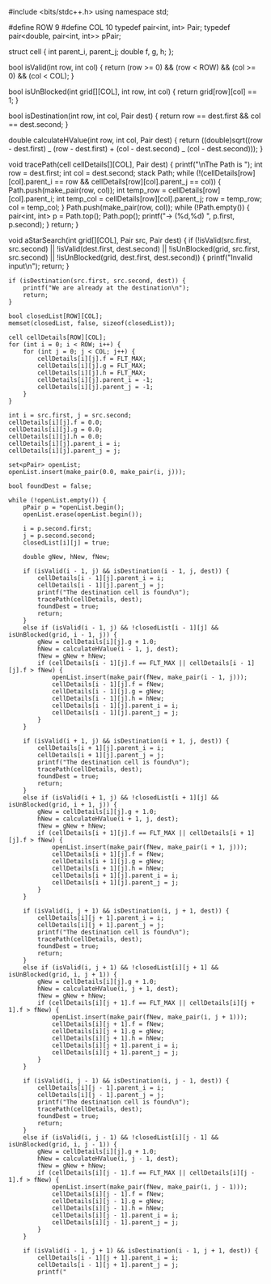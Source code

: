 #include <bits/stdc++.h>
using namespace std;

#define ROW 9
#define COL 10
typedef pair<int, int> Pair;
typedef pair<double, pair<int, int>> pPair;

struct cell {
int parent_i, parent_j;
double f, g, h;
};

bool isValid(int row, int col) {
return (row >= 0) && (row < ROW) && (col >= 0) && (col < COL);
}

bool isUnBlocked(int grid[][COL], int row, int col) {
return grid[row][col] == 1;
}

bool isDestination(int row, int col, Pair dest) {
return row == dest.first && col == dest.second;
}

double calculateHValue(int row, int col, Pair dest) {
return ((double)sqrt((row - dest.first) _ (row - dest.first) + (col - dest.second) _ (col - dest.second)));
}

void tracePath(cell cellDetails[][COL], Pair dest) {
printf("\nThe Path is ");
int row = dest.first;
int col = dest.second;
stack<Pair> Path;
while (!(cellDetails[row][col].parent_i == row && cellDetails[row][col].parent_j == col)) {
Path.push(make_pair(row, col));
int temp_row = cellDetails[row][col].parent_i;
int temp_col = cellDetails[row][col].parent_j;
row = temp_row;
col = temp_col;
}
Path.push(make_pair(row, col));
while (!Path.empty()) {
pair<int, int> p = Path.top();
Path.pop();
printf("-> (%d,%d) ", p.first, p.second);
}
return;
}

void aStarSearch(int grid[][COL], Pair src, Pair dest) {
if (!isValid(src.first, src.second) || !isValid(dest.first, dest.second) || !isUnBlocked(grid, src.first, src.second) || !isUnBlocked(grid, dest.first, dest.second)) {
printf("Invalid input\n");
return;
}

    if (isDestination(src.first, src.second, dest)) {
        printf("We are already at the destination\n");
        return;
    }

    bool closedList[ROW][COL];
    memset(closedList, false, sizeof(closedList));

    cell cellDetails[ROW][COL];
    for (int i = 0; i < ROW; i++) {
        for (int j = 0; j < COL; j++) {
            cellDetails[i][j].f = FLT_MAX;
            cellDetails[i][j].g = FLT_MAX;
            cellDetails[i][j].h = FLT_MAX;
            cellDetails[i][j].parent_i = -1;
            cellDetails[i][j].parent_j = -1;
        }
    }

    int i = src.first, j = src.second;
    cellDetails[i][j].f = 0.0;
    cellDetails[i][j].g = 0.0;
    cellDetails[i][j].h = 0.0;
    cellDetails[i][j].parent_i = i;
    cellDetails[i][j].parent_j = j;

    set<pPair> openList;
    openList.insert(make_pair(0.0, make_pair(i, j)));

    bool foundDest = false;

    while (!openList.empty()) {
        pPair p = *openList.begin();
        openList.erase(openList.begin());

        i = p.second.first;
        j = p.second.second;
        closedList[i][j] = true;

        double gNew, hNew, fNew;

        if (isValid(i - 1, j) && isDestination(i - 1, j, dest)) {
            cellDetails[i - 1][j].parent_i = i;
            cellDetails[i - 1][j].parent_j = j;
            printf("The destination cell is found\n");
            tracePath(cellDetails, dest);
            foundDest = true;
            return;
        }
        else if (isValid(i - 1, j) && !closedList[i - 1][j] && isUnBlocked(grid, i - 1, j)) {
            gNew = cellDetails[i][j].g + 1.0;
            hNew = calculateHValue(i - 1, j, dest);
            fNew = gNew + hNew;
            if (cellDetails[i - 1][j].f == FLT_MAX || cellDetails[i - 1][j].f > fNew) {
                openList.insert(make_pair(fNew, make_pair(i - 1, j)));
                cellDetails[i - 1][j].f = fNew;
                cellDetails[i - 1][j].g = gNew;
                cellDetails[i - 1][j].h = hNew;
                cellDetails[i - 1][j].parent_i = i;
                cellDetails[i - 1][j].parent_j = j;
            }
        }

        if (isValid(i + 1, j) && isDestination(i + 1, j, dest)) {
            cellDetails[i + 1][j].parent_i = i;
            cellDetails[i + 1][j].parent_j = j;
            printf("The destination cell is found\n");
            tracePath(cellDetails, dest);
            foundDest = true;
            return;
        }
        else if (isValid(i + 1, j) && !closedList[i + 1][j] && isUnBlocked(grid, i + 1, j)) {
            gNew = cellDetails[i][j].g + 1.0;
            hNew = calculateHValue(i + 1, j, dest);
            fNew = gNew + hNew;
            if (cellDetails[i + 1][j].f == FLT_MAX || cellDetails[i + 1][j].f > fNew) {
                openList.insert(make_pair(fNew, make_pair(i + 1, j)));
                cellDetails[i + 1][j].f = fNew;
                cellDetails[i + 1][j].g = gNew;
                cellDetails[i + 1][j].h = hNew;
                cellDetails[i + 1][j].parent_i = i;
                cellDetails[i + 1][j].parent_j = j;
            }
        }

        if (isValid(i, j + 1) && isDestination(i, j + 1, dest)) {
            cellDetails[i][j + 1].parent_i = i;
            cellDetails[i][j + 1].parent_j = j;
            printf("The destination cell is found\n");
            tracePath(cellDetails, dest);
            foundDest = true;
            return;
        }
        else if (isValid(i, j + 1) && !closedList[i][j + 1] && isUnBlocked(grid, i, j + 1)) {
            gNew = cellDetails[i][j].g + 1.0;
            hNew = calculateHValue(i, j + 1, dest);
            fNew = gNew + hNew;
            if (cellDetails[i][j + 1].f == FLT_MAX || cellDetails[i][j + 1].f > fNew) {
                openList.insert(make_pair(fNew, make_pair(i, j + 1)));
                cellDetails[i][j + 1].f = fNew;
                cellDetails[i][j + 1].g = gNew;
                cellDetails[i][j + 1].h = hNew;
                cellDetails[i][j + 1].parent_i = i;
                cellDetails[i][j + 1].parent_j = j;
            }
        }

        if (isValid(i, j - 1) && isDestination(i, j - 1, dest)) {
            cellDetails[i][j - 1].parent_i = i;
            cellDetails[i][j - 1].parent_j = j;
            printf("The destination cell is found\n");
            tracePath(cellDetails, dest);
            foundDest = true;
            return;
        }
        else if (isValid(i, j - 1) && !closedList[i][j - 1] && isUnBlocked(grid, i, j - 1)) {
            gNew = cellDetails[i][j].g + 1.0;
            hNew = calculateHValue(i, j - 1, dest);
            fNew = gNew + hNew;
            if (cellDetails[i][j - 1].f == FLT_MAX || cellDetails[i][j - 1].f > fNew) {
                openList.insert(make_pair(fNew, make_pair(i, j - 1)));
                cellDetails[i][j - 1].f = fNew;
                cellDetails[i][j - 1].g = gNew;
                cellDetails[i][j - 1].h = hNew;
                cellDetails[i][j - 1].parent_i = i;
                cellDetails[i][j - 1].parent_j = j;
            }
        }

        if (isValid(i - 1, j + 1) && isDestination(i - 1, j + 1, dest)) {
            cellDetails[i - 1][j + 1].parent_i = i;
            cellDetails[i - 1][j + 1].parent_j = j;
            printf("
